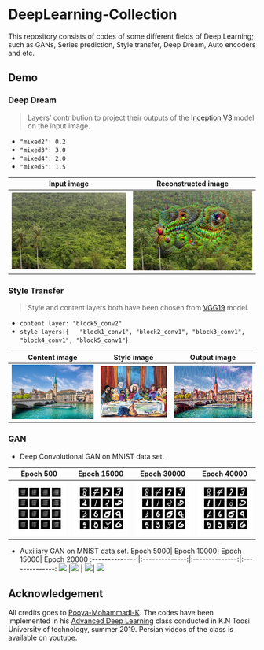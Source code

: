 # DeepLearning-Collection  
This repository consists of codes of some different fields of Deep Learning; such as GANs, Series prediction, Style transfer, Deep Dream, Auto encoders and etc.  


## Demo  
### Deep Dream
> Layers' contribution to project their outputs of the [Inception V3](https://arxiv.org/abs/1512.00567) model on the input image.
- `"mixed2": 0.2`
- `"mixed3": 3.0`
- `"mixed4": 2.0`
- `"mixed5": 1.5`

Input image| Reconstructed image
:--------------:|:------------------:
![](DeepDream/jungle.jpeg) |![](DeepDream/result.png) 
### Style Transfer
>Style and content layers both have been chosen from [VGG19](https://arxiv.org/abs/1409.1556) model.  

-  `content layer: "block5_conv2"`
-  `style layers:{  
               "block1_conv1",
               "block2_conv1",
               "block3_conv1",
               "block4_conv1",
               "block5_conv1"`}

Content image| Style image| Output image
:--------------:|:--------------:|:--------------:
![](StyleTransfer/content.png) |![](StyleTransfer/style.jpg) | ![](StyleTransfer/Output.jpg)
### GAN  
- Deep Convolutional GAN on MNIST data set.

Epoch 500| Epoch 15000| Epoch 30000| Epoch 40000
:--------------:|:--------------:|:--------------:|:--------------:
![](GANs/DCGAN/step500.png) |![](GANs/DCGAN/step15000.png) | ![](GANs/DCGAN/step30000.png)| ![](GANs/DCGAN/step40000.png)

- Auxiliary GAN on MNIST data set.
Epoch 5000| Epoch 10000| Epoch 15000| Epoch 20000
:--------------:|:--------------:|:--------------:|:--------------:
![](GANs/AGAN/step5000.png) |![](GANs/AGAN/step10000.png) | ![](GANs/AGAN/step15000.png)| ![](GANs/AGAN/step20000.png)






## Acknowledgement
All credits goes to [Pooya-Mohammadi-K](https://github.com/Pooya-Mohammadi-K). The codes have been implemented in his [Advanced Deep Learning](https://github.com/Practical-AI/AdvancedDeepLearning) class conducted in K.N Toosi University of technology, summer 2019. Persian videos of the class is available on [youtube](https://www.youtube.com/watch?v=AChPRCwZW4s&list=PL2g_5adpoaeL2bWnE5K-ctgjCn1HbmHGv).
